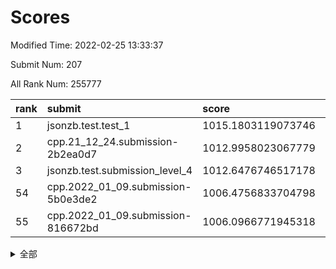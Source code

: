# Scores

Modified Time: 2022-02-25 13:33:37

Submit Num: 207

All Rank Num: 255777

| rank |               submit               |       score        |       sigma        | pk_num |
| :--- | :--------------------------------- | :----------------- | :----------------- | :----- |
| 1    | jsonzb.test.test_1                 | 1015.1803119073746 | 0.8700429630340359 | 4944   |
| 2    | cpp.21_12_24.submission-2b2ea0d7   | 1012.9958023067779 | 0.8005649376834679 | 4943   |
| 3    | jsonzb.test.submission_level_4     | 1012.6476746517178 | 0.8061391570560095 | 4937   |
| 54   | cpp.2022_01_09.submission-5b0e3de2 | 1006.4756833704798 | 0.7235064703389464 | 4942   |
| 55   | cpp.2022_01_09.submission-816672bd | 1006.0966771945318 | 0.7281645106824701 | 4945   |


<details>
<summary>全部</summary>

| rank |                 submit                 |       score        |       sigma        | pk_num |
| :--- | :------------------------------------- | :----------------- | :----------------- | :----- |
| 1    | jsonzb.test.test_1                     | 1015.1803119073746 | 0.8700429630340359 | 4944   |
| 2    | cpp.21_12_24.submission-2b2ea0d7       | 1012.9958023067779 | 0.8005649376834679 | 4943   |
| 3    | jsonzb.test.submission_level_4         | 1012.6476746517178 | 0.8061391570560095 | 4937   |
| 4    | gobigger.level_3.submission_level_3_24 | 1011.5200825869587 | 0.7895095994675084 | 4940   |
| 5    | gobigger.level_3.submission_level_3_35 | 1011.3897985112183 | 0.7676331999042687 | 4941   |
| 6    | gobigger.level_3.submission_level_3_38 | 1011.2040010345222 | 0.7829006254016265 | 4945   |
| 7    | gobigger.level_3.submission_level_3_1  | 1011.0350972276926 | 0.7860073057027368 | 4940   |
| 8    | gobigger.level_3.submission_level_3_9  | 1011.019268125413  | 0.7572913634644992 | 4942   |
| 9    | gobigger.level_3.submission_level_3_31 | 1010.998831255921  | 0.7736242122830599 | 4934   |
| 10   | gobigger.level_3.submission_level_3_32 | 1010.8306593988506 | 0.7659769546493073 | 4941   |
| 11   | gobigger.level_3.submission_level_3_4  | 1010.78225001648   | 0.7531218138955295 | 4947   |
| 12   | gobigger.level_3.submission_level_3_8  | 1010.654065765017  | 0.7712458594710607 | 4945   |
| 13   | gobigger.level_3.submission_level_3_33 | 1010.6122956073912 | 0.7610215393411246 | 4947   |
| 14   | gobigger.level_3.submission_level_3_17 | 1010.5862418807906 | 0.7656427691638527 | 4944   |
| 15   | gobigger.level_3.submission_level_3_0  | 1010.5790925772567 | 0.760887492854109  | 4946   |
| 16   | gobigger.level_3.submission_level_3_20 | 1010.5781247877135 | 0.7473031130888883 | 4941   |
| 17   | gobigger.level_3.submission_level_3_28 | 1010.5763908964315 | 0.771514421850329  | 4944   |
| 18   | gobigger.level_3.submission_level_3_10 | 1010.438362166584  | 0.7457722690649825 | 4939   |
| 19   | gobigger.level_3.submission_level_3_44 | 1010.376495175195  | 0.7651388469261472 | 4943   |
| 20   | gobigger.level_3.submission_level_3_47 | 1010.3259709802372 | 0.7643430308279598 | 4943   |
| 21   | gobigger.level_3.submission_level_3_11 | 1010.2518206122909 | 0.7635703304045154 | 4946   |
| 22   | gobigger.level_3.submission_level_3_5  | 1010.1828877815333 | 0.7778888060831638 | 4936   |
| 23   | gobigger.level_3.submission_level_3_41 | 1010.1586941391623 | 0.7528280473068837 | 4939   |
| 24   | gobigger.level_3.submission_level_3_22 | 1010.1507711179931 | 0.7529694706119205 | 4943   |
| 25   | gobigger.level_3.submission_level_3_37 | 1010.0421118241209 | 0.7665271150870575 | 4941   |
| 26   | gobigger.level_3.submission_level_3_39 | 1009.9573745612089 | 0.7852959101441298 | 4945   |
| 27   | gobigger.level_3.submission_level_3_12 | 1009.9491725082138 | 0.7534684669640058 | 4945   |
| 28   | gobigger.level_3.submission_level_3_6  | 1009.9438316205601 | 0.7480674454749098 | 4943   |
| 29   | gobigger.level_3.submission_level_3_49 | 1009.9388944316919 | 0.767691034113558  | 4941   |
| 30   | gobigger.level_3.submission_level_3_14 | 1009.8725932975859 | 0.7535264503956759 | 4947   |
| 31   | gobigger.level_3.submission_level_3_36 | 1009.8708677141439 | 0.7422163914429664 | 4940   |
| 32   | gobigger.level_3.submission_level_3_27 | 1009.8512419276417 | 0.7396249262863677 | 4947   |
| 33   | gobigger.level_3.submission_level_3_45 | 1009.6870335125502 | 0.7603562711608364 | 4944   |
| 34   | gobigger.level_3.submission_level_3_29 | 1009.5897869936327 | 0.7561372995681578 | 4941   |
| 35   | gobigger.level_3.submission_level_3_21 | 1009.5159474553259 | 0.7416660468862253 | 4944   |
| 36   | gobigger.level_3.submission_level_3_13 | 1009.4626269115622 | 0.7391588324163579 | 4945   |
| 37   | gobigger.level_3.submission_level_3_48 | 1009.4246296117716 | 0.7625085883266477 | 4943   |
| 38   | gobigger.level_3.submission_level_3_25 | 1009.3845027813394 | 0.7435431036822266 | 4940   |
| 39   | gobigger.level_3.submission_level_3_7  | 1009.312129079499  | 0.756958819366275  | 4940   |
| 40   | gobigger.level_3.submission_level_3_15 | 1009.2705269366336 | 0.731502200578309  | 4943   |
| 41   | gobigger.level_3.submission_level_3_40 | 1009.1763175516371 | 0.7545834060632082 | 4945   |
| 42   | gobigger.level_3.submission_level_3_23 | 1009.1633537175263 | 0.735966688068968  | 4945   |
| 43   | gobigger.level_3.submission_level_3_43 | 1009.1188961121297 | 0.7493780443139231 | 4944   |
| 44   | gobigger.level_3.submission_level_3_19 | 1009.084053743696  | 0.7464641835411854 | 4943   |
| 45   | gobigger.level_3.submission_level_3_2  | 1009.0695884755509 | 0.7287458000375978 | 4945   |
| 46   | gobigger.level_3.submission_level_3_3  | 1008.9841562622897 | 0.7546354978684071 | 4940   |
| 47   | gobigger.level_3.submission_level_3_16 | 1008.9556394156808 | 0.7615670793698822 | 4940   |
| 48   | gobigger.level_3.submission_level_3_18 | 1008.8940177457342 | 0.7398727639857048 | 4943   |
| 49   | gobigger.level_3.submission_level_3_34 | 1008.8583590418046 | 0.75852724866456   | 4941   |
| 50   | gobigger.level_3.submission_level_3_46 | 1008.7050726300218 | 0.7611733335155287 | 4948   |
| 51   | gobigger.level_3.submission_level_3_42 | 1008.4279119348063 | 0.7305638166820456 | 4935   |
| 52   | gobigger.level_3.submission_level_3_30 | 1008.2644569392858 | 0.7399329781935257 | 4941   |
| 53   | gobigger.level_3.submission_level_3_26 | 1007.4550017704536 | 0.721488818382736  | 4946   |
| 54   | cpp.2022_01_09.submission-5b0e3de2     | 1006.4756833704798 | 0.7235064703389464 | 4942   |
| 55   | cpp.2022_01_09.submission-816672bd     | 1006.0966771945318 | 0.7281645106824701 | 4945   |
| 56   | gobigger.level_1.submission_level_1_1  | 1005.497096604122  | 0.7278270375136335 | 4943   |
| 57   | gobigger.level_1.submission_level_1_22 | 1005.2581505682849 | 0.7225959145382067 | 4941   |
| 58   | gobigger.level_1.submission_level_1_37 | 1005.196744970929  | 0.7362308235118343 | 4944   |
| 59   | gobigger.level_1.submission_level_1_47 | 1004.7394511902593 | 0.7215560239083304 | 4945   |
| 60   | gobigger.level_1.submission_level_1_35 | 1004.6786334004735 | 0.7160485568471316 | 4942   |
| 61   | gobigger.level_1.submission_level_1_4  | 1004.4178446522493 | 0.7150168699740447 | 4942   |
| 62   | gobigger.level_1.submission_level_1_27 | 1004.4009382479685 | 0.7250552620779823 | 4945   |
| 63   | gobigger.level_1.submission_level_1_5  | 1004.2216676328517 | 0.7144415815006231 | 4940   |
| 64   | gobigger.level_1.submission_level_1_46 | 1004.1731323583393 | 0.7159857139404165 | 4941   |
| 65   | gobigger.level_1.submission_level_1_24 | 1004.146102479716  | 0.7249275736076887 | 4938   |
| 66   | gobigger.level_1.submission_level_1_13 | 1004.097057687196  | 0.7126577263097953 | 4945   |
| 67   | gobigger.level_1.submission_level_1_31 | 1004.0769793886828 | 0.7046210657721891 | 4946   |
| 68   | gobigger.level_1.submission_level_1_10 | 1004.0743283054372 | 0.7228379866070056 | 4945   |
| 69   | gobigger.level_1.submission_level_1_12 | 1003.9363723570168 | 0.7238752820882034 | 4945   |
| 70   | gobigger.level_1.submission_level_1_23 | 1003.9012975889163 | 0.7193976039466429 | 4938   |
| 71   | gobigger.level_1.submission_level_1_32 | 1003.8740232937145 | 0.722846869281127  | 4943   |
| 72   | gobigger.level_1.submission_level_1_0  | 1003.8185651068811 | 0.7133421477473882 | 4937   |
| 73   | gobigger.level_1.submission_level_1_17 | 1003.7975422480831 | 0.730600912486793  | 4943   |
| 74   | gobigger.level_1.submission_level_1_39 | 1003.7677815738915 | 0.7158591451910122 | 4937   |
| 75   | gobigger.level_1.submission_level_1_25 | 1003.7633761549243 | 0.7089360337524648 | 4946   |
| 76   | gobigger.level_1.submission_level_1_40 | 1003.7536790491463 | 0.7149314097837408 | 4944   |
| 77   | gobigger.level_1.submission_level_1_33 | 1003.6322193023067 | 0.7084650187319849 | 4942   |
| 78   | gobigger.level_1.submission_level_1_38 | 1003.5702572704303 | 0.7140892296699459 | 4940   |
| 79   | gobigger.level_1.submission_level_1_49 | 1003.3641409039427 | 0.7227994929290034 | 4945   |
| 80   | gobigger.level_1.submission_level_1_28 | 1003.3354670069073 | 0.7107630824846372 | 4943   |
| 81   | gobigger.level_1.submission_level_1_45 | 1003.3043411772453 | 0.722063574767521  | 4946   |
| 82   | gobigger.level_1.submission_level_1_20 | 1003.2104522236118 | 0.7201032896790875 | 4944   |
| 83   | gobigger.level_1.submission_level_1_18 | 1003.2034696322486 | 0.7142364662779086 | 4941   |
| 84   | gobigger.level_1.submission_level_1_6  | 1003.2001773134859 | 0.7235128301187618 | 4945   |
| 85   | gobigger.level_1.submission_level_1_19 | 1003.1345683080183 | 0.7198402663161806 | 4944   |
| 86   | gobigger.level_1.submission_level_1_30 | 1003.1038987140535 | 0.7185622525636609 | 4946   |
| 87   | gobigger.level_1.submission_level_1_9  | 1003.0769021211082 | 0.7219536074740764 | 4944   |
| 88   | gobigger.level_1.submission_level_1_44 | 1003.061066785227  | 0.7089668451311637 | 4945   |
| 89   | gobigger.level_1.submission_level_1_14 | 1003.0496097246678 | 0.7257553383065506 | 4941   |
| 90   | gobigger.level_1.submission_level_1_2  | 1002.9066588164461 | 0.7101021120805608 | 4943   |
| 91   | gobigger.level_1.submission_level_1_43 | 1002.8772358139706 | 0.719458305566348  | 4945   |
| 92   | gobigger.level_1.submission_level_1_16 | 1002.7798620970377 | 0.7136162580246355 | 4943   |
| 93   | gobigger.level_1.submission_level_1_36 | 1002.7191234724378 | 0.7220777352373026 | 4938   |
| 94   | gobigger.level_1.submission_level_1_21 | 1002.7137253008161 | 0.7224955841659664 | 4943   |
| 95   | gobigger.level_1.submission_level_1_8  | 1002.6814335329378 | 0.7156945086432708 | 4940   |
| 96   | gobigger.level_1.submission_level_1_3  | 1002.6752596938625 | 0.714243442205781  | 4940   |
| 97   | gobigger.level_1.submission_level_1_15 | 1002.6270588695203 | 0.7127466537538348 | 4939   |
| 98   | gobigger.level_1.submission_level_1_11 | 1002.6096058084352 | 0.7170423134444495 | 4943   |
| 99   | gobigger.level_1.submission_level_1_7  | 1002.5368920690694 | 0.7143148024092721 | 4938   |
| 100  | gobigger.level_1.submission_level_1_42 | 1002.5141907499964 | 0.7253504602500664 | 4946   |
| 101  | gobigger.level_1.submission_level_1_29 | 1002.4460722143172 | 0.7156416090790968 | 4942   |
| 102  | gobigger.level_1.submission_level_1_41 | 1002.2269476668455 | 0.7239731531240589 | 4936   |
| 103  | gobigger.level_1.submission_level_1_48 | 1002.1865255442104 | 0.7232670304576245 | 4937   |
| 104  | gobigger.level_1.submission_level_1_26 | 1002.0039870036925 | 0.7124122046836345 | 4948   |
| 105  | gobigger.level_1.submission_level_1_34 | 1001.8967429301154 | 0.7131886067576189 | 4945   |
| 106  | gobigger.random.submission_random_39   | 997.2382657916813  | 0.7240351714781356 | 4936   |
| 107  | gobigger.random.submission_random_14   | 997.0252236355908  | 0.7167156941750322 | 4952   |
| 108  | gobigger.random.submission_random_19   | 996.8917803640448  | 0.7187833309346232 | 4942   |
| 109  | gobigger.random.submission_random_47   | 996.7691697912663  | 0.7042849025358696 | 4942   |
| 110  | gobigger.random.submission_random_32   | 996.7226568786919  | 0.7150128301782279 | 4942   |
| 111  | gobigger.random.submission_random_11   | 996.6740170058666  | 0.7075794118699499 | 4943   |
| 112  | gobigger.random.submission_random_10   | 996.6722891421648  | 0.7096834959968191 | 4946   |
| 113  | gobigger.random.submission_random_2    | 996.6645231221961  | 0.7142394676861994 | 4945   |
| 114  | gobigger.random.submission_random_7    | 996.6317176385055  | 0.7264575419786788 | 4943   |
| 115  | gobigger.random.submission_random_3    | 996.6220999062153  | 0.7117986964411038 | 4942   |
| 116  | gobigger.random.submission_random_8    | 996.5716900078904  | 0.7155351032153945 | 4942   |
| 117  | gobigger.random.submission_random_33   | 996.5412135098073  | 0.7097513349119652 | 4945   |
| 118  | gobigger.random.submission_random_25   | 996.5281659037862  | 0.711730285906843  | 4933   |
| 119  | gobigger.random.submission_random_42   | 996.441419076843   | 0.7050960486765513 | 4942   |
| 120  | gobigger.random.submission_random_23   | 996.3688929189964  | 0.7196089234755835 | 4942   |
| 121  | gobigger.random.submission_random_4    | 996.3458778140406  | 0.7106235723217668 | 4942   |
| 122  | gobigger.random.submission_random_45   | 996.2557034997667  | 0.6991959157571841 | 4939   |
| 123  | gobigger.random.submission_random_44   | 996.0766314891902  | 0.7077486146926092 | 4942   |
| 124  | gobigger.random.submission_random_26   | 996.0480964361309  | 0.6941276301096433 | 4939   |
| 125  | gobigger.random.submission_random_15   | 996.0175388525738  | 0.7096525222898431 | 4939   |
| 126  | gobigger.random.submission_random_21   | 995.9993558561989  | 0.7248913222798529 | 4943   |
| 127  | gobigger.random.submission_random_18   | 995.9878118482992  | 0.7079463985440761 | 4940   |
| 128  | gobigger.random.submission_random_6    | 995.9282879582479  | 0.7024883337278605 | 4947   |
| 129  | gobigger.random.submission_random_46   | 995.8581610827147  | 0.707278077086547  | 4945   |
| 130  | gobigger.random.submission_random_20   | 995.7929202580244  | 0.7027353540650482 | 4946   |
| 131  | gobigger.random.submission_random_49   | 995.7477364269422  | 0.7150540455799848 | 4944   |
| 132  | gobigger.random.submission_random_12   | 995.7027136034703  | 0.7067746102599449 | 4944   |
| 133  | gobigger.random.submission_random_48   | 995.6470343647883  | 0.718001550632523  | 4945   |
| 134  | gobigger.random.submission_random_29   | 995.6207077118253  | 0.7164856260012687 | 4947   |
| 135  | gobigger.random.submission_random_22   | 995.5953771156213  | 0.7069351866498532 | 4943   |
| 136  | gobigger.random.submission_random_43   | 995.5731346795287  | 0.7194384208689449 | 4944   |
| 137  | gobigger.random.submission_random_30   | 995.5470471077097  | 0.687652413572142  | 4944   |
| 138  | gobigger.random.submission_random_37   | 995.5336632452503  | 0.7089543401690355 | 4942   |
| 139  | gobigger.random.submission_random_0    | 995.5119230143232  | 0.7109171944866771 | 4943   |
| 140  | gobigger.random.submission_random_31   | 995.4759928757179  | 0.7091191967595947 | 4940   |
| 141  | gobigger.random.submission_random_35   | 995.4711997968383  | 0.7146937868877887 | 4944   |
| 142  | gobigger.random.submission_random_16   | 995.4626359611179  | 0.7136212088309827 | 4944   |
| 143  | gobigger.random.submission_random_38   | 995.4301912466178  | 0.7262263767304246 | 4942   |
| 144  | gobigger.random.submission_random_5    | 995.4276752552189  | 0.7046666460862302 | 4941   |
| 145  | gobigger.random.submission_random_13   | 995.3931403315429  | 0.7045476182441364 | 4946   |
| 146  | gobigger.random.submission_random_28   | 995.3071030878664  | 0.7054498755021009 | 4940   |
| 147  | gobigger.random.submission_random_17   | 995.241357245172   | 0.7153599133500607 | 4942   |
| 148  | gobigger.random.submission_random_36   | 995.2313839342963  | 0.7170066380520055 | 4941   |
| 149  | gobigger.random.submission_random_27   | 995.2036315159361  | 0.7151162852404045 | 4941   |
| 150  | gobigger.random.submission_random_1    | 995.17421919034    | 0.7292832402792094 | 4940   |
| 151  | gobigger.random.submission_random_40   | 995.1477548520362  | 0.7127032237801628 | 4941   |
| 152  | gobigger.random.submission_random_34   | 995.1326209253133  | 0.7141582861929755 | 4946   |
| 153  | gobigger.random.submission_random_41   | 994.9738459592737  | 0.7129428676224182 | 4941   |
| 154  | gobigger.random.submission_random_9    | 994.9002399153529  | 0.718393176722583  | 4941   |
| 155  | gobigger.random.submission_random_24   | 994.5665365638714  | 0.729915563539222  | 4940   |
| 156  | gobigger.level_2.submission_level_2_28 | 993.7850160370966  | 0.7244148341537172 | 4945   |
| 157  | gobigger.level_2.submission_level_2_36 | 993.6801529382363  | 0.7197524252067509 | 4949   |
| 158  | gobigger.level_2.submission_level_2_2  | 993.6311082962218  | 0.7307156315520521 | 4943   |
| 159  | gobigger.level_2.submission_level_2_22 | 993.5693971130536  | 0.7305117826476629 | 4942   |
| 160  | gobigger.level_2.submission_level_2_49 | 993.3817730277557  | 0.7182659765471442 | 4945   |
| 161  | gobigger.level_2.submission_level_2_48 | 993.0787763508719  | 0.7423627256831741 | 4943   |
| 162  | gobigger.level_2.submission_level_2_11 | 993.0522105548974  | 0.7315154607301569 | 4942   |
| 163  | gobigger.level_2.submission_level_2_40 | 992.9080555513547  | 0.7506123325520597 | 4937   |
| 164  | gobigger.level_2.submission_level_2_23 | 992.9059625294285  | 0.7307603535333935 | 4943   |
| 165  | gobigger.level_2.submission_level_2_37 | 992.882494807827   | 0.7493973615767449 | 4943   |
| 166  | gobigger.level_2.submission_level_2_29 | 992.828525966256   | 0.7254357408615694 | 4946   |
| 167  | gobigger.level_2.submission_level_2_20 | 992.804682378933   | 0.7256173035665544 | 4945   |
| 168  | gobigger.level_2.submission_level_2_21 | 992.6983510022525  | 0.7381242359100787 | 4943   |
| 169  | gobigger.level_2.submission_level_2_46 | 992.6919178581765  | 0.7473924213772017 | 4938   |
| 170  | gobigger.level_2.submission_level_2_4  | 992.6769870256089  | 0.7365697477568766 | 4947   |
| 171  | gobigger.level_2.submission_level_2_0  | 992.6045457079372  | 0.735517064234659  | 4939   |
| 172  | gobigger.level_2.submission_level_2_42 | 992.4813322072777  | 0.7586324595969205 | 4943   |
| 173  | gobigger.level_2.submission_level_2_26 | 992.4761253780633  | 0.7579992009064456 | 4948   |
| 174  | gobigger.level_2.submission_level_2_32 | 992.4116219602812  | 0.744147092731416  | 4943   |
| 175  | gobigger.level_2.submission_level_2_16 | 992.3987799313385  | 0.7226959145293552 | 4943   |
| 176  | gobigger.level_2.submission_level_2_33 | 992.395419896252   | 0.7348307370445548 | 4943   |
| 177  | gobigger.level_2.submission_level_2_43 | 992.1233169971938  | 0.7606730168266788 | 4941   |
| 178  | gobigger.level_2.submission_level_2_9  | 992.0801727736296  | 0.7436525171483508 | 4943   |
| 179  | gobigger.level_2.submission_level_2_35 | 991.9913261009402  | 0.7582086534955335 | 4941   |
| 180  | gobigger.level_2.submission_level_2_10 | 991.9499805186276  | 0.7515667530510325 | 4939   |
| 181  | gobigger.level_2.submission_level_2_13 | 991.8629817216594  | 0.7721299356522294 | 4944   |
| 182  | gobigger.level_2.submission_level_2_25 | 991.8409303537217  | 0.746603821976887  | 4943   |
| 183  | gobigger.level_2.submission_level_2_1  | 991.8386018521319  | 0.7319808947047834 | 4940   |
| 184  | gobigger.level_2.submission_level_2_6  | 991.720408357191   | 0.7608176770789608 | 4943   |
| 185  | gobigger.level_2.submission_level_2_7  | 991.655890081854   | 0.7433909386495967 | 4946   |
| 186  | gobigger.level_2.submission_level_2_41 | 991.578223047907   | 0.7499293279999556 | 4937   |
| 187  | gobigger.level_2.submission_level_2_8  | 991.5764512394682  | 0.7497533120156367 | 4942   |
| 188  | gobigger.level_2.submission_level_2_15 | 991.5532992923997  | 0.7312933940812859 | 4939   |
| 189  | gobigger.level_2.submission_level_2_45 | 991.5512954809664  | 0.7591637829682841 | 4941   |
| 190  | gobigger.level_2.submission_level_2_27 | 991.4089033778332  | 0.7499320555918392 | 4944   |
| 191  | gobigger.level_2.submission_level_2_34 | 991.3542827958502  | 0.7399259427061881 | 4941   |
| 192  | gobigger.level_2.submission_level_2_44 | 991.3099635324755  | 0.7504955128831244 | 4941   |
| 193  | gobigger.level_2.submission_level_2_38 | 991.2000901070942  | 0.7638806648307511 | 4943   |
| 194  | gobigger.level_2.submission_level_2_14 | 991.153891507107   | 0.7526981330112665 | 4945   |
| 195  | gobigger.level_2.submission_level_2_12 | 991.1032622928152  | 0.7490362427508647 | 4947   |
| 196  | gobigger.level_2.submission_level_2_3  | 991.0569707249107  | 0.7323373943845638 | 4937   |
| 197  | gobigger.level_2.submission_level_2_19 | 991.0138073061934  | 0.7769348346714021 | 4937   |
| 198  | gobigger.level_2.submission_level_2_18 | 990.9718254005476  | 0.760511275219021  | 4942   |
| 199  | gobigger.level_2.submission_level_2_39 | 990.9500230382853  | 0.7638669255716111 | 4942   |
| 200  | gobigger.level_2.submission_level_2_24 | 990.9048032497869  | 0.7756524545764159 | 4947   |
| 201  | gobigger.level_2.submission_level_2_5  | 990.8955081728578  | 0.7339175923242142 | 4946   |
| 202  | gobigger.level_2.submission_level_2_17 | 990.6867626906653  | 0.7763702778003829 | 4941   |
| 203  | gobigger.level_2.submission_level_2_31 | 990.5324908116094  | 0.7556979203311238 | 4948   |
| 204  | gobigger.level_2.submission_level_2_30 | 990.4242326046904  | 0.7560554169697431 | 4942   |
| 205  | gobigger.level_2.submission_level_2_47 | 990.2858073131707  | 0.7539475739693636 | 4944   |
| 206  | gobigger.none.submission_none_0        | 977.603573988305   | 1.4141501254788151 | 4945   |
| 207  | gobigger.none.submission_none_1        | 975.8810221929398  | 1.4405019594089237 | 4941   |

</details>